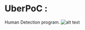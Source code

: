 ﻿# UberPoC :
Human Detection program.
![alt text](https://github.com/PoCFrance/UberPoC/edit/IA-Human_Detection/img.png)
